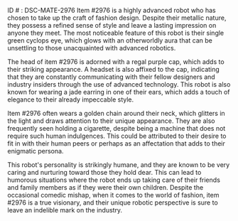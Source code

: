 ID # : DSC-MATE-2976
Item #2976 is a highly advanced robot who has chosen to take up the craft of fashion design. Despite their metallic nature, they possess a refined sense of style and leave a lasting impression on anyone they meet. The most noticeable feature of this robot is their single green cyclops eye, which glows with an otherworldly aura that can be unsettling to those unacquainted with advanced robotics.

The head of item #2976 is adorned with a regal purple cap, which adds to their striking appearance. A headset is also affixed to the cap, indicating that they are constantly communicating with their fellow designers and industry insiders through the use of advanced technology. This robot is also known for wearing a jade earring in one of their ears, which adds a touch of elegance to their already impeccable style.

Item #2976 often wears a golden chain around their neck, which glitters in the light and draws attention to their unique appearance. They are also frequently seen holding a cigarette, despite being a machine that does not require such human indulgences. This could be attributed to their desire to fit in with their human peers or perhaps as an affectation that adds to their enigmatic persona.

This robot's personality is strikingly humane, and they are known to be very caring and nurturing toward those they hold dear. This can lead to humorous situations where the robot ends up taking care of their friends and family members as if they were their own children. Despite the occasional comedic mishap, when it comes to the world of fashion, item #2976 is a true visionary, and their unique robotic perspective is sure to leave an indelible mark on the industry.